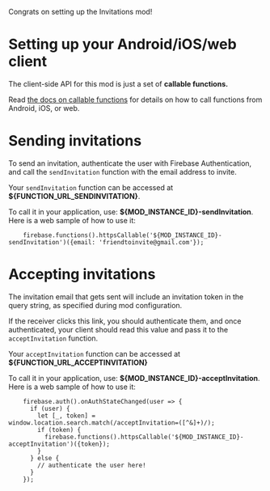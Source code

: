 Congrats on setting up the Invitations mod!

# Setting up your Android/iOS/web client

The client-side API for this mod is just a set of **callable functions.**

Read [the docs on callable
functions](https://firebase.google.com/docs/functions/callable#set_up_your_client_development_environment)
for details on how to call functions from Android, iOS, or web.

# Sending invitations

To send an invitation, authenticate the user with Firebase Authentication, and call the `sendInvitation` function with the email address to invite.

Your `sendInvitation` function can be accessed at **\${FUNCTION_URL_SENDINVITATION}**.

To call it in your application, use: **\${MOD_INSTANCE_ID}-sendInvitation**.
Here is a web sample of how to use it:

```
    firebase.functions().httpsCallable('${MOD_INSTANCE_ID}-sendInvitation')({email: 'friendtoinvite@gmail.com'});
```

# Accepting invitations

The invitation email that gets sent will include an invitation
token in the query string, as specified during mod configuration.

If the receiver clicks this link, you should authenticate them, and once authenticated, your client should read this value and pass it to the `acceptInvitation` function.

Your `acceptInvitation` function can be accessed at **\${FUNCTION_URL_ACCEPTINVITATION}**

To call it in your application, use: **\${MOD_INSTANCE_ID}-acceptInvitation**.
Here is a web sample of how to use it:

```
    firebase.auth().onAuthStateChanged(user => {
      if (user) {
        let [_, token] = window.location.search.match(/acceptInvitation=([^&]+)/);
        if (token) {
          firebase.functions().httpsCallable('${MOD_INSTANCE_ID}-acceptInvitation')({token});
        }
      } else {
        // authenticate the user here!
      }
    });
```
